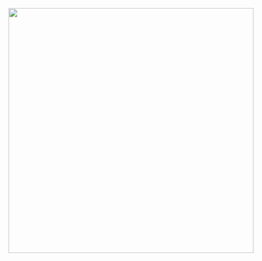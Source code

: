 <div id="header" align="center">
  <img src="https://user-images.githubusercontent.com/58741451/209427721-acf11138-c623-445a-8e41-772874c2aa6a.gif" width="500"/>
</div>
